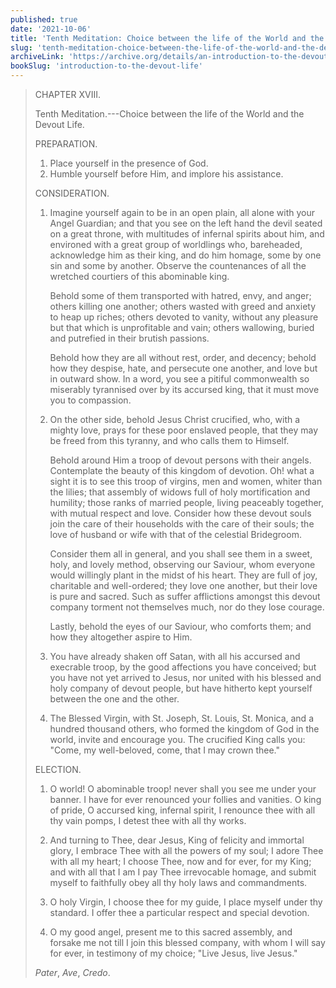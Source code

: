 ```yaml
---
published: true
date: '2021-10-06'
title: 'Tenth Meditation: Choice between the life of the World and the Devout Life'
slug: 'tenth-meditation-choice-between-the-life-of-the-world-and-the-devout-life'
archiveLink: 'https://archive.org/details/an-introduction-to-the-devout-life/page/34?view=theater'
bookSlug: 'introduction-to-the-devout-life'
---
```


> CHAPTER XVIII.
>
> Tenth Meditation.---Choice between the life of the World and the Devout Life.
>
> PREPARATION.
>
> 1. Place yourself in the presence of God.
> 2. Humble yourself before Him, and implore his assistance.
>
> CONSIDERATION.
>
> 1. Imagine yourself again to be in an open plain, all alone with your Angel Guardian; and that you see on the left hand the devil seated on a great throne, with multitudes of infernal spirits about him, and environed with a great group of worldlings who, bareheaded, acknowledge him as their king, and do him homage, some by one sin and some by another. Observe the countenances of all the wretched courtiers of this abominable king.
>
>    Behold some of them transported with hatred, envy, and anger; others killing one another; others wasted with greed and anxiety to heap up riches; others devoted to vanity, without any pleasure but that which is unprofitable and vain; others wallowing, buried and putrefied in their brutish passions.
>
>    Behold how they are all without rest, order, and decency; behold how they despise, hate, and persecute one another, and love but in outward show. In a word, you see a pitiful commonwealth so miserably tyrannised over by its accursed king, that it must move you to compassion.
>
> 2. On the other side, behold Jesus Christ crucified, who, with a mighty love, prays for these poor enslaved people, that they may be freed from this tyranny, and who calls them to Himself.
>
>    Behold around Him a troop of devout persons with their angels. Contemplate the beauty of this kingdom of devotion. Oh! what a sight it is to see this troop of virgins, men and women, whiter than the lilies; that assembly of widows full of holy mortification and humility; those ranks of married people, living peaceably together, with mutual respect and love. Consider how these devout souls join the care of their households with the care of their souls; the love of husband or wife with that of the celestial Bridegroom. 
>
>    Consider them all in general, and you shall see them in a sweet, holy, and lovely method, observing our Saviour, whom everyone would willingly plant in the midst of his heart. They are full of joy, charitable and well-ordered; they love one another, but their love is pure and sacred. Such as suffer afflictions amongst this devout company torment not themselves much, nor do they lose courage.
>
>    Lastly, behold the eyes of our Saviour, who comforts them; and how they altogether aspire to Him.
>
> 3. You have already shaken off Satan, with all his accursed and execrable troop, by the good affections you have conceived; but you have not yet arrived to Jesus, nor united with his blessed and holy company of devout people, but have hitherto kept yourself between the one and the other.
>
> 4. The Blessed Virgin, with St. Joseph, St. Louis, St. Monica, and a hundred thousand others, who formed the kingdom of God in the world, invite and encourage you. The crucified King calls you: "Come, my well-beloved, come, that I may crown thee."
>
> ELECTION.
>
> 1. O world! O abominable troop! never shall you see me under your banner. I have for ever renounced your follies and vanities. O king of pride, O accursed king, infernal spirit, I renounce thee with all thy vain pomps, I detest thee with all thy works.
>
> 2. And turning to Thee, dear Jesus, King of felicity and immortal glory, I embrace Thee with all the powers of my soul; I adore Thee with all my heart; I choose Thee, now and for ever, for my King; and with all that I am I pay Thee irrevocable homage, and submit myself to faithfully obey all thy holy laws and commandments.
>
> 3. O holy Virgin, I choose thee for my guide, I place myself under thy standard. I offer thee a particular respect and special devotion.
>
> 4. O my good angel, present me to this sacred assembly, and forsake me not till I join this blessed company, with whom I will say for ever, in testimony of my choice; "Live Jesus, live Jesus."
>
> *Pater*, *Ave*, *Credo*.